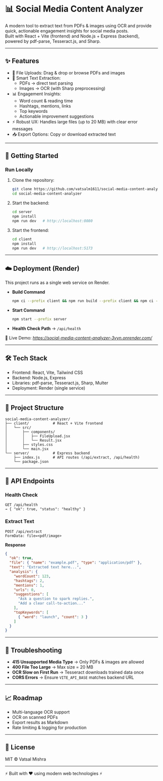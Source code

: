 # 📊 Social Media Content Analyzer

A modern tool to extract text from PDFs & images using OCR and provide quick, actionable engagement insights for social media posts.  
Built with React + Vite (frontend) and Node.js + Express (backend), powered by pdf-parse, Tesseract.js, and Sharp.

---

## ✨ Features
- 📂 File Uploads: Drag & drop or browse PDFs and images  
- 🔎 Smart Text Extraction:  
  - PDFs → direct text parsing  
  - Images → OCR (with Sharp preprocessing)  
- 📊 Engagement Insights:  
  - Word count & reading time  
  - Hashtags, mentions, links  
  - Top keywords  
  - Actionable improvement suggestions  
- ⚡ Robust UX: Handles large files (up to 20 MB) with clear error messages  
- 📥 Export Options: Copy or download extracted text  

---

## 🚀 Getting Started

### Run Locally
1. Clone the repository:
   ```bash
   git clone https://github.com/vatsalm1611/social-media-content-analyzer.git
   cd social-media-content-analyzer
   ```

2. Start the backend:
   ```bash
   cd server
   npm install
   npm run dev   # http://localhost:8080
   ```

3. Start the frontend:
   ```bash
   cd client
   npm install
   npm run dev   # http://localhost:5173
   ```

---

## ☁️ Deployment (Render)

This project runs as a single web service on Render.  

- **Build Command**
  ```bash
  npm ci --prefix client && npm run build --prefix client && npm ci --prefix server
  ```

- **Start Command**
  ```bash
  npm start --prefix server
  ```

- **Health Check Path** → `/api/health`  

🔗 Live Demo: *https://social-media-content-analyzer-3vyn.onrender.com/*

---

## 🛠 Tech Stack
- Frontend: React, Vite, Tailwind CSS  
- Backend: Node.js, Express  
- Libraries: pdf-parse, Tesseract.js, Sharp, Multer  
- Deployment: Render (single service)  

---

## 📂 Project Structure
```
social-media-content-analyzer/
├── client/           # React + Vite frontend
│   └── src/
│       ├── components/
│       │   ├── FileUpload.jsx
│       │   └── Result.jsx
│       ├── styles.css
│       └── main.jsx
└── server/           # Express backend
    ├── index.js      # API routes (/api/extract, /api/health)
    └── package.json
```

---

## 🔗 API Endpoints

### Health Check
```http
GET /api/health
→ { "ok": true, "status": "healthy" }
```

### Extract Text
```http
POST /api/extract
FormData: file=<pdf/image>
```

**Response**
```json
{
  "ok": true,
  "file": { "name": "example.pdf", "type": "application/pdf" },
  "text": "Extracted text here...",
  "analysis": {
    "wordCount": 123,
    "hashtags": 2,
    "mentions": 1,
    "urls": 0,
    "suggestions": [
      "Ask a question to spark replies.",
      "Add a clear call-to-action..."
    ],
    "topKeywords": [
      { "word": "launch", "count": 3 }
    ]
  }
}
```

---

## 🐛 Troubleshooting
- **415 Unsupported Media Type** → Only PDFs & images are allowed  
- **400 File Too Large** → Max size = 20 MB  
- **OCR Slow on First Run** → Tesseract downloads trained data once  
- **CORS Errors** → Ensure `VITE_API_BASE` matches backend URL  

---

## 📈 Roadmap
- Multi-language OCR support  
- OCR on scanned PDFs  
- Export results as Markdown  
- Rate limiting & logging for production  

---

## 📜 License
MIT © Vatsal Mishra  

---

⚡ Built with ❤ using modern web technologies ⚡
